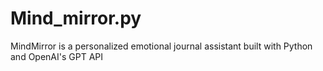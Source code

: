 # Mind_mirror.py
MindMirror is a personalized emotional journal assistant built with Python and OpenAI's GPT API
